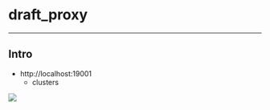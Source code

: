 # draft_proxy

---

## Intro
* http://localhost:19001
  * clusters

[<img src="https://i.imgur.com/DsPWOrj.png">](https://i.imgur.com/DsPWOrj.png)
